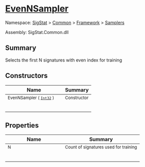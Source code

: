 # [EvenNSampler](./EvenNSampler.md)

Namespace: [SigStat]() > [Common](./../../README.md) > [Framework]() > [Samplers](./README.md)

Assembly: SigStat.Common.dll

## Summary
Selects the first N signatures with even index for training

## Constructors

| Name | Summary | 
| --- | --- | 
| <sub>EvenNSampler ( [`Int32`](https://docs.microsoft.com/en-us/dotnet/api/System.Int32) )</sub><p style="line-height: 10%;">&nbsp;&nbsp;&nbsp;&nbsp;&nbsp;&nbsp;&nbsp;&nbsp;&nbsp;&nbsp;&nbsp;&nbsp;&nbsp;&nbsp;&nbsp;&nbsp;&nbsp;&nbsp;&nbsp;&nbsp;&nbsp;&nbsp;&nbsp;&nbsp;&nbsp;&nbsp;&nbsp;&nbsp;&nbsp;&nbsp;&nbsp;&nbsp;&nbsp;&nbsp;&nbsp;&nbsp;&nbsp;&nbsp;&nbsp;</p>| <sub>Constructor</sub><p style="line-height: 10%;">&nbsp;</p>| <br>


## Properties

| Name | Summary | 
| --- | --- | 
| <sub>N</sub><p style="line-height: 10%;">&nbsp;&nbsp;&nbsp;&nbsp;&nbsp;&nbsp;&nbsp;&nbsp;&nbsp;&nbsp;&nbsp;&nbsp;&nbsp;&nbsp;&nbsp;&nbsp;&nbsp;&nbsp;&nbsp;&nbsp;&nbsp;&nbsp;&nbsp;&nbsp;&nbsp;&nbsp;&nbsp;&nbsp;&nbsp;&nbsp;&nbsp;&nbsp;&nbsp;&nbsp;&nbsp;&nbsp;&nbsp;&nbsp;&nbsp;</p>| <sub>Count of signatures used for training</sub><p style="line-height: 10%;">&nbsp;</p>| <br>


